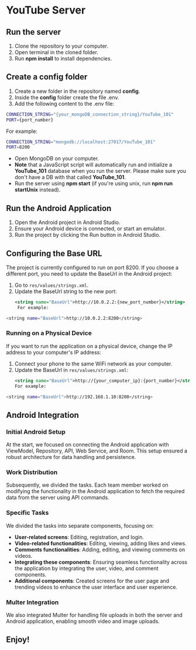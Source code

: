 # YouTube Server

## Run the server
1. Clone the repository to your computer.
2. Open terminal in the cloned folder.
3. Run __npm install__ to install dependencies.

## Create a config folder
1. Create a new folder in the repository named __config__.
2. Inside the __config__ folder create the file .env.
3. Add the following content to the .env file:
  ```bash
  CONNECTION_STRING="{your_mongoDB_connection_string}/YouTube_101"
  PORT={port_number}
  ```
  For example:
  ```bash
  CONNECTION_STRING="mongodb://localhost:27017/YouTube_101"
  PORT=8200
  ```

* Open MongoDB on your computer.
* __Note__ that a JavaScript script will automatically run and initialize a __YouTube_101__ database when you run the server. Please make sure you don't have a DB with that called __YouTube_101__.
* Run the server using __npm start__ (if you're using unix, run __npm run startUnix__ instead).

## Run the Android Application

1. Open the Android project in Android Studio.
2. Ensure your Android device is connected, or start an emulator.
3. Run the project by clicking the Run button in Android Studio.

## Configuring the Base URL

The project is currently configured to run on port 8200. If you choose a different port, you need to update the BaseUrl in the Android project:

1. Go to `res/values/strings.xml`.
2. Update the BaseUrl string to the new port:
   ```xml
   <string name="BaseUrl">http://10.0.2.2:{new_port_number}</string>
    For example:
  ```bash
<string name="BaseUrl">http://10.0.2.2:8200</string>
  ```
### Running on a Physical Device

If you want to run the application on a physical device, change the IP address to your computer's IP address:

1. Connect your phone to the same WiFi network as your computer.
2. Update the BaseUrl in `res/values/strings.xml`:
   ```xml
   <string name="BaseUrl">http://{your_computer_ip}:{port_number}</string>
   For example:
  ```bash
<string name="BaseUrl">http://192.168.1.10:8200</string>
  ```

## Android Integration

### Initial Android Setup
At the start, we focused on connecting the Android application with ViewModel, Repository, API, Web Service, and Room. This setup ensured a robust architecture for data handling and persistence.

### Work Distribution
Subsequently, we divided the tasks. Each team member worked on modifying the functionality in the Android application to fetch the required data from the server using API commands.

### Specific Tasks
We divided the tasks into separate components, focusing on:

* __User-related screens__: Editing, registration, and login.
* __Video-related functionalities__: Editing, viewing, adding likes and views.
* __Comments functionalities__: Adding, editing, and viewing comments on videos.
* __Integrating these components__: Ensuring seamless functionality across the application by integrating the user, video, and comment components.
* __Additional components__: Created screens for the user page and trending videos to enhance the user interface and user experience.

### Multer Integration
We also integrated Multer for handling file uploads in both the server and Android application, enabling smooth video and image uploads.


## Enjoy!



